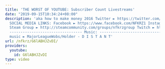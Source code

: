 ```yaml
---
title: 'THE WORST OF YOUTUBE: Subscriber Count Livestreams'
date: "2019-09-15T10:34:24+08:00"
description: 'aka how to make money 2016 Twitter ► https://twitter.com/NFKRZAlt ---------------------------------
  SOCIAL MEDIA LINKS: Facebook ► https://www.facebook.com/NFKRZ1 Instagram ► https://instagram.com/roman_nfkrz/
  Steam Group ► http://steamcommunity.com/groups/nfkrzgroup Twitch ► http://www.twitch.tv/nfkrz
  --------------------------------- Music: --------------------------------- Outro
  music ► MajorLeagueWobs/Holder - D I S T A N T'
url: /nfkrz/G6lABHJZvDI/
providers:
  youtube:
    id: G6lABHJZvDI
type: video
---
```

